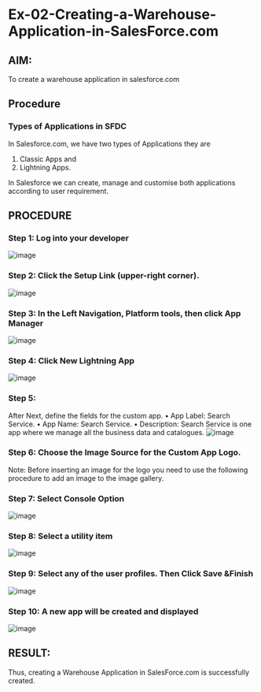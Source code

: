 # Ex-02-Creating-a-Warehouse-Application-in-SalesForce.com

## AIM:
To create a warehouse application in salesforce.com

## Procedure

### Types of Applications in SFDC

In Salesforce.com, we have two types of Applications they are
1.	Classic Apps and
2.	Lightning Apps.

In Salesforce we can create, manage and customise both applications according to user requirement.

## PROCEDURE

### Step 1: Log into your developer
![image](https://github.com/knight7080/Ex-02-Creating-a-Warehouse-Application-in-SalesForce.com/assets/88542035/7359a37c-9e52-46c9-9a07-f4c4a07df308)


### Step 2: Click the Setup Link (upper-right corner).
![image](https://github.com/knight7080/Ex-02-Creating-a-Warehouse-Application-in-SalesForce.com/assets/88542035/ef19d4fd-e697-4585-95f2-685e9fde67f1)


### Step 3: In the Left Navigation, Platform tools, then click App Manager
![image](https://github.com/knight7080/Ex-02-Creating-a-Warehouse-Application-in-SalesForce.com/assets/88542035/13dbb873-6a26-410b-a372-1f2dcdbbee8a)


### Step 4: Click New Lightning App
![image](https://github.com/knight7080/Ex-02-Creating-a-Warehouse-Application-in-SalesForce.com/assets/88542035/1f8a8a17-212e-4656-91ac-0488cd39e8f0)


### Step 5: 
After Next, define the fields for the custom app.
•	App Label: Search Service.
•	App Name: Search Service.
•	Description: Search Service is one app where we manage all the business data and catalogues.
![image](https://github.com/knight7080/Ex-02-Creating-a-Warehouse-Application-in-SalesForce.com/assets/88542035/86bf3b31-38af-46ba-87f1-a5beadcb9036)


### Step 6: Choose the Image Source for the Custom App Logo.

Note: Before inserting an image for the logo you need to use the following procedure to add an image to the image gallery.
 
### Step 7: Select Console Option
![image](https://github.com/knight7080/Ex-02-Creating-a-Warehouse-Application-in-SalesForce.com/assets/88542035/532bb8de-5745-4b5f-9134-ae9a7d6939dd)



### Step 8: Select a utility item

![image](https://github.com/knight7080/Ex-02-Creating-a-Warehouse-Application-in-SalesForce.com/assets/88542035/41ac04b6-9c6c-4f91-9afe-601550059413)




### Step 9: Select any of the user profiles. Then Click Save &Finish
![image](https://github.com/knight7080/Ex-02-Creating-a-Warehouse-Application-in-SalesForce.com/assets/88542035/f77632c2-6114-4782-b87d-6f67f7922a51)



 
### Step 10: A new app will be created and displayed
![image](https://github.com/knight7080/Ex-02-Creating-a-Warehouse-Application-in-SalesForce.com/assets/88542035/d0f473cb-dde0-444e-a07f-e190320a5025)







## RESULT:

Thus, creating a Warehouse Application in SalesForce.com is successfully created.
